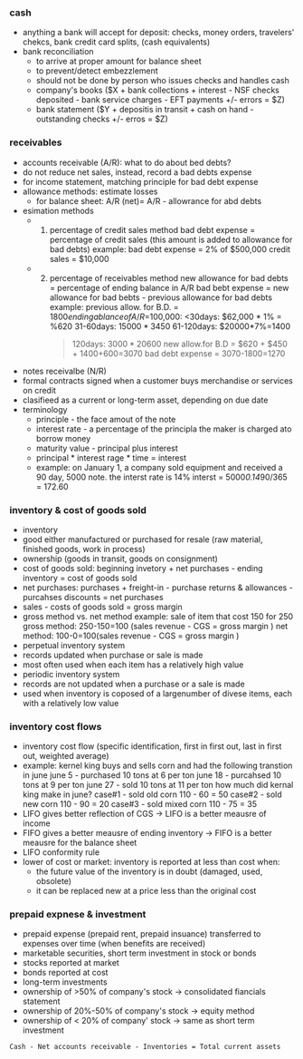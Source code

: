 ### cash
* anything a bank will accept for deposit: checks, money orders, travelers' chekcs, bank credit card splits, (cash equivalents)
* bank reconciliation
  * to arrive at proper amount for balance sheet
  * to prevent/detect embezzlement
  * should not be done by person who issues checks and handles cash
  * company's books ($X + bank collections + interest - NSF checks deposited - bank service charges - EFT payments +/- errors = $Z)
  * bank statement ($Y + depositis in transit + cash on hand - outstanding checks +/- erros = $Z)
### receivables
* accounts receivable (A/R): what to do about bed debts?
* do not reduce net sales, instead, record a bad debts expense
* for income statement, matching principle for bad debt expense
* allowance methods: estimate losses
  * for balance sheet: A/R (net)= A/R - allowrance for abd debts
* esimation methods
  * 1. percentage of credit sales method
    bad debt expense = percentage of credit sales (this amount is added to allowance for bad debts)
    example: bad debt expense = 2% of $500,000 credit sales = $10,000
  * 2. percentage of receivables method
    new allowance for bad debts = percentage of ending balance in A/R
    bad bebt expense = new allowance for bad bebts - previous allowance for bad debts
    example: previous allow. for B.D. = $1800
    ending ablance of A/R=$100,000:
        <30days: $62,000 * 1% = %620
        31-60days: $15000*3%=$450
        61-120days: $20000*7%=1400
        >120days: $3000*20%=$600
     new allow.for B.D = $620 + $450 + 1400+600=3070
     bad debt expense = 3070-1800=1270
 * notes receivalbe (N/R)
  * formal contracts signed when a customer buys merchandise or services on credit
  * clasifieed as a current or long-term asset, depending on due date
* terminology
  * principle - the face amout of the note
  * interest rate - a percentage of the principla the maker is charged ato borrow money
  * maturity value - principal plus interest
  * principal * interest rage * time = interest 
  * example: on January 1, a company sold equipment and received a 90 day, 5000 note. the interst rate is 14%
    interst = 5000*0.14*90/365 = 172.60
### inventory & cost of goods sold
* inventory
 * good either manufactured or purchased for resale (raw material, finished goods, work in process)
 * ownership (goods in transit, goods on consignment)
* cost of goods sold: beginning invetory + net purchases - ending inventory = cost of goods sold
* net purchases: purchases + freight-in - purchase returns & allowances - purcahses discounts = net purchases
* sales - costs of goods sold = gross margin
* gross method vs. net method
  example: sale of item that cost 150 for 250
  gross method: 250-150=100 (sales revenue - CGS = gross margin )
  net method: 100-0=100(sales revenue - CGS = gross margin )
* perpetual inventory system
 * records updated when purchase or sale is made
 * most often used when each item has a relatively high value
* periodic inventory system
 * records are not updated when a purchase or a sale is made
 * used when inventory is coposed of a largenumber of divese items, each with a relatively low value
### inventory cost flows
* inventory cost flow (specific identification, first in first out, last in first out, weighted average)
* example: kernel king buys and sells corn and had the following transtion in june
 june 5 - purchased 10 tons at 6 per ton
 june 18 - purcahsed 10 tons at 9 per ton
 june 27 - sold 10 tons at 11 per ton
 how much did kernal king make in june?
 case#1 - sold old corn 110 - 60 = 50
 case#2 - sold new corn 110 - 90 = 20
 case#3 - sold mixed corn 110 - 75 = 35
* LIFO gives better reflection of CGS -> LIFO is a better meausre of income
* FIFO gives a better meausre of ending inventory -> FIFO is a better meausre for the balance sheet
* LIFO conformity rule
 * lower of cost or market: inventory is reported at less than cost when:
   * the future value of the inventory is in doubt (damaged, used, obsolete)
   * it can be replaced new at a price less than the original cost
### prepaid expnese & investment
* prepaid expense (prepaid rent, prepaid insuance)
  transferred to expenses over time (when benefits are received)
* marketable securities, short term investment in stock or bonds
 * stocks reported at market
 * bonds reported at cost 
* long-term investments
 * ownership of >50% of company's stock -> consolidated fiancials statement
 * ownership of 20%-50% of company's stock -> equity method
 * ownership of < 20% of company' stock -> same as short term investment
 
 ```
Cash - Net accounts receivable - Inventories = Total current assets
```
